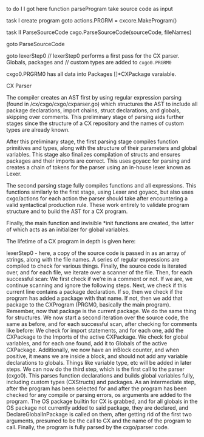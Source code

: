 
to do I I got here
function parseProgram take source code as input 

task I
create program 
goto
actions.PRGRM = cxcore.MakeProgram()

task II 
ParseSourceCode
cxgo.ParseSourceCode(sourceCode, fileNames)

goto
ParseSourceCode 

goto
lexerStep0
// lexerStep0 performs a first pass for the CX parser. Globals, packages and
// custom types are added to `cxgo0.PRGRM0`

cxgo0.PRGRM0 has all data into Packages []*CXPackage varaiable.





CX Parser

The compiler creates an AST first by using regular expression parsing 
(found in /cx/cxgo/cxgo/cxparser.go) which structures the AST to include all package declarations, import chains, struct declarations, and globals, skipping over comments. This preliminary stage of parsing aids further stages since the structure of a CX repository and the names of custom types are already known.

After this preliminary stage, the first parsing stage compiles function primitives and types, along with the structure of their parameters and global variables. This stage also finalizes compilation of structs and ensures packages and their imports are correct. This uses goyacc for parsing and creates a chain of tokens for the parser using an in-house lexer known as Lexer.

The second parsing stage fully compiles functions and all expressions. This functions similarly to the first stage, using Lexer and goyacc, but also uses cxgo/actions for each action the parser should take after encountering a valid syntactical production rule. These work entirely to validate program structure and to build the AST for a CX program.

Finally, the main function and invisible *init functions are created, the latter of which acts as an initializer for global variables.

The lifetime of a CX program in depth is given here:

lexerStep0 - here, a copy of the source code is passed in as an array of strings, along with the file names. A series of regular expressions are compiled to check for various things. Finally, the source code is iterated over, and for each file, we iterate over a scanner of the file. Then, for each successful scan:
We first check if we’re in a comment or not. If we are, we continue scanning and ignore the following steps.
Next, we check if this current line contains a package declaration. If so, then we check if the program has added a package with that name. If not, then we add that package to the CXProgram (PRGM0, basically the main program). Remember, now that package is the current package.
We do the same thing for structures.
We now start a second iteration over the source code, the same as before, and for each successful scan, after checking for comments like before:
We check for import statements, and for each one, add the CXPackage to the Imports of the active CXPackage.
We check for global variables, and for each one found, add it to Globals of the active CXPackage. Additionally, we now have an inBlock counter, and when positive, it means we are inside a block, and should not add any variable declarations to globals. Things like variable type, etc will be added in later steps.
We can now do the third step, which is the first call to the parser (cxgo0). This parses function declarations and builds global variables fully, including custom types (CXStructs) and packages.
As an intermediate step, after the program has been selected for and after the program has been checked for any compile or parsing errors, os arguments are added to the program.
The OS package builtin for CX is grabbed, and for all globals in the OS package not currently added to said package, they are declared, and DeclareGlobalInPackage is called on them, after getting rid of the first two arguments, presumed to be the call to CX and the name of the program to call.
Finally, the program is fully parsed by the cxgo/parser code.